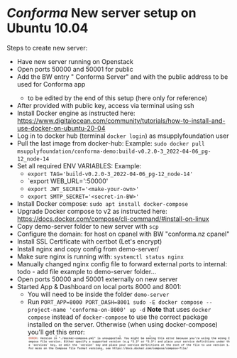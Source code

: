 # _Conforma_ New server setup on Ubuntu 10.04

Steps to create new server:

- Have new server running on Openstack
- Open ports 50000 and 50001 for public
- Add the BW entry "<Country> Conforma Server" and with the public address to be used for Conforma app 
  - to be edited by the end of this setup (here only for reference)
- After provided with public key, access via terminal using ssh
- Install Docker engine as instructed here: https://www.digitalocean.com/community/tutorials/how-to-install-and-use-docker-on-ubuntu-20-04
- Log in to docker hub (terminal `docker login`) as msupplyfoundation user
- Pull the last image from docker-hub:
  Example: `sudo docker pull msupplyfoundation/conforma-demo:build-v0.2.0-3_2022-04-06_pg-12_node-14`
- Set all required ENV VARIABLES:
  Example:
  - `export TAG='build-v0.2.0-3_2022-04-06_pg-12_node-14'`
  - `export WEB_URL='<host-domain>:50000'
  - `export JWT_SECRET='<make-your-own>'`
  - `export SMTP_SECRET='<secret-in-BW>'`
- Install Docker compose:
  `sudo apt install docker-compose`
- Upgrade Docker compose to v2 as instructed here: https://docs.docker.com/compose/cli-command/#install-on-linux
- Copy demo-server folder to new server with `scp`
- Configure the domain: for host on cpanel with BW "conforma.nz cpanel"
- Install SSL Certificate with certbot (Let's encrypt)
- Install nginx and copy config from demo-server/
- Make sure nginx is running with:
  `systemctl status nginx`
- Manually changed nginx config file to forward external ports to internal: todo - add file example to demo-server folder...
- Open ports 50000 and 50001 externally on new server
- Started App & Dashboard on local ports 8000 and 8001:
  - You will need to be inside the folder `demo-server`
  - Run `PORT_APP=8000 PORT_DASH=8001 sudo -E docker compose --project-name 'conforma-on-8000' up -d`
**Note** that uses `docker compose` instead of `docker-compose` to use the correct package installed on the server. Otherwise (when using docker-compose) you'll get this error:
    ![Error docker-compose](images/error-docker-compose.png)
